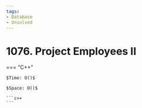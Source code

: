 ```yaml
---
tags:
- Database
- Unsolved
---
```



# 1076. Project Employees II

=== "C++"

    $Time: O()$

    $Space: O()$

    ```c++
    ```
